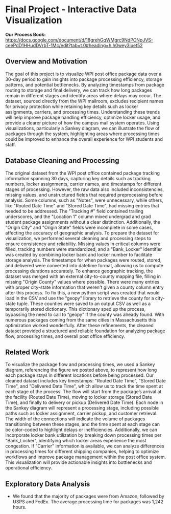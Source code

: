 Final Project - Interactive Data Visualization  
===

**Our Process Book:** https://docs.google.com/document/d/18grehGqWMgrc9NdPCNpJVS-ceePdD1HHudDVrbT-1Mc/edit?tab=t.0#heading=h.h0wey3iuet52

## Overview and Motivation
The goal of this project is to visualize WPI post office package data over a 30-day period to gain insights into package processing efficiency, storage patterns, and potential bottlenecks. By analyzing timestamps from package routing to storage and final delivery, we can track how long packages remain in different stages and identify areas where delays may occur. The dataset, sourced directly from the WPI mailroom, excludes recipient names for privacy protection while retaining key details such as locker assignments, carriers, and processing times. Understanding these trends will help improve package handling efficiency, optimize locker usage, and provide a clearer picture of how the campus mail system operates. Using visualizations, particularly a Sankey diagram, we can illustrate the flow of packages through the system, highlighting areas where processing times could be improved to enhance the overall experience for WPI students and staff.

## Database Cleaning and Processing
The original dataset from the WPI post office contained package tracking information spanning 30 days, capturing key details such as tracking numbers, locker assignments, carrier names, and timestamps for different stages of processing. However, the raw data also included inconsistencies, missing values, and unstructured fields that required preprocessing before analysis. Some columns, such as "Notes", were unnecessary, while others, like "Routed Date Time" and "Stored Date Time", had missing entries that needed to be addressed. The "Tracking #" field contained trailing underscores, and the "Location 1" column mixed undergrad and grad student package assignments without a clear distinction. Additionally, the "Origin City" and "Origin State" fields were incomplete in some cases, affecting the accuracy of geographic analysis. To prepare the dataset for visualization, we performed several cleaning and processing steps to ensure consistency and reliability. Missing values in critical columns were filled, tracking numbers were standardized, and a "Bank_Locker" identifier was created by combining locker bank and locker number to facilitate storage analysis. The timestamps for when packages were routed, stored, and delivered were converted into datetime format, allowing us to compute processing durations accurately. To enhance geographic tracking, the dataset was merged with an external city-to-county mapping file, filling in missing "Origin County" values where possible. There were many entries with proper city-state information that weren't given a county column entry after this process. To fix this, a new python script was created that would load in the CSV and use the “geopy” library to retrieve the county for a city-state tuple. These counties were saved to an output CSV as well as a temporarily stored dictionary. This dictionary sped up the process, bypassing the need to call to “geopy” if the county was already found. With numerous packages coming from the same cities in Massachusetts this optimization worked wonderfully. After these refinements, the cleaned dataset provided a structured and reliable foundation for analyzing package flow, processing times, and overall post office efficiency.

## Related Work
To visualize the package flow and processing times, we used a Sankey diagram, referencing the figure we posted above, to represent how long each package stays in different locations before being processed. Our cleaned dataset includes key timestamps: "Routed Date Time", "Stored Date Time", and "Delivered Date Time", which allow us to track the time spent at each stage of the process. The flow will start from the package’s arrival at the facility (Routed Date Time), moving to locker storage (Stored Date Time), and finally to delivery or pickup (Delivered Date Time). Each node in the Sankey diagram will represent a processing stage, including possible paths such as locker assignment, carrier pickup, and customer retrieval. The width of the connections will indicate the volume of packages transitioning between these stages, and the time spent at each stage can be color-coded to highlight delays or inefficiencies. Additionally, we can incorporate locker bank utilization by breaking down processing times per "Bank_Locker", identifying which locker areas experience the most congestion. If "Carrier" information is available, we can analyze differences in processing times for different shipping companies, helping to optimize workflows and improve package management within the post office system. This visualization will provide actionable insights into bottlenecks and operational efficiency.


## Exploratory Data Analysis
- We found that the majority of packages were from Amazon, followed by USPS and FedEx. The average processing time for packages was 1,242 hours. 

